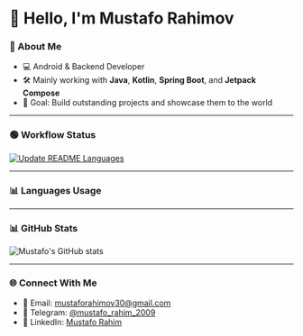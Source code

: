 # 👋 Hello, I'm Mustafo Rahimov

### 🚀 About Me
- 💻 Android & Backend Developer  
- 🛠 Mainly working with **Java**, **Kotlin**, **Spring Boot**, and **Jetpack Compose**  
- 🎯 Goal: Build outstanding projects and showcase them to the world  

---

### 🟢 Workflow Status
[![Update README Languages](https://github.com/Developer-Mustafo/Developer-Mustafo/actions/workflows/update_readme.yml/badge.svg?branch=main)](https://github.com/Developer-Mustafo/Developer-Mustafo/actions/workflows/update_readme.yml)

---

### 📊 Languages Usage
<!-- LANGUAGES USAGE WILL BE UPDATED AUTOMATICALLY -->

---

### 📊 GitHub Stats
![Mustafo's GitHub stats](https://github-readme-stats.vercel.app/api?username=Developer-Mustafo&show_icons=true&theme=radical)

---

### 🌐 Connect With Me
- 📧 Email: [mustaforahimov30@gmail.com](mailto:mustaforahimov30@gmail.com)  
- 💬 Telegram: [@mustafo_rahim_2009](https://t.me/mustafo_rahim_2009)  
- 💼 LinkedIn: [Mustafo Rahim](https://www.linkedin.com/in/mustafo-rahim-4a0384324)
